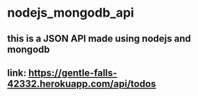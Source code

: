 # nodejs_mongodb_api
## this is a JSON API made using nodejs and mongodb
## link: https://gentle-falls-42332.herokuapp.com/api/todos
